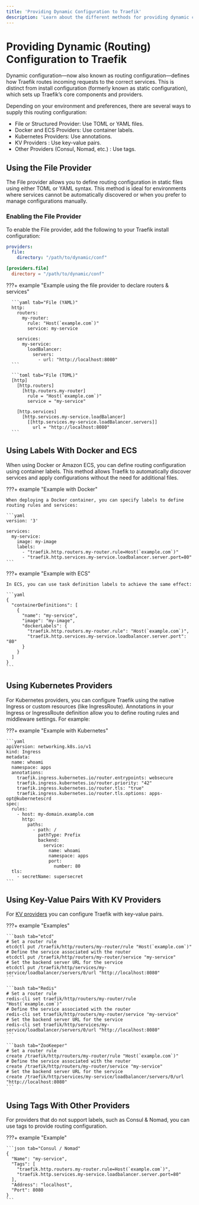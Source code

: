 ```yaml
---
title: 'Providing Dynamic Configuration to Traefik'
description: 'Learn about the different methods for providing dynamic configuration to Traefik. Read the technical documentation.'
---
```


# Providing Dynamic (Routing) Configuration to Traefik

Dynamic configuration—now also known as routing configuration—defines how Traefik routes incoming requests to the correct services. This is distinct from install configuration (formerly known as static configuration), which sets up Traefik’s core components and providers.

Depending on your environment and preferences, there are several ways to supply this routing configuration:

- File or Structured Provider: Use TOML or YAML files.
- Docker and ECS Providers: Use container labels.
- Kubernetes Providers: Use annotations.
- KV Providers : Use key-value pairs.
- Other Providers (Consul, Nomad, etc.) : Use tags.

## Using the File Provider

The File provider allows you to define routing configuration in static files using either TOML or YAML syntax. This method is ideal for environments where services cannot be automatically discovered or when you prefer to manage configurations manually.

### Enabling the File Provider

To enable the File provider, add the following to your Traefik install configuration:

```yaml tab="YAML"
providers:
  file:
    directory: "/path/to/dynamic/conf"
```

```toml tab="TOML"
[providers.file]
  directory = "/path/to/dynamic/conf"
```

???+ example "Example using the file provider to declare routers & services"

      ```yaml tab="File (YAML)"
      http:
        routers:
          my-router:
            rule: "Host(`example.com`)"
            service: my-service

        services:
          my-service:
            loadBalancer:
              servers:
                - url: "http://localhost:8080"
      ```

      ```toml tab="File (TOML)"
      [http]
        [http.routers]
          [http.routers.my-router]
            rule = "Host(`example.com`)"
            service = "my-service"

        [http.services]
          [http.services.my-service.loadBalancer]
            [[http.services.my-service.loadBalancer.servers]]
              url = "http://localhost:8080"
      ```

## Using Labels With Docker and ECS

When using Docker or Amazon ECS, you can define routing configuration using container labels. This method allows Traefik to automatically discover services and apply configurations without the need for additional files.

???+ example "Example with Docker"

    When deploying a Docker container, you can specify labels to define routing rules and services:

    ```yaml
    version: '3'

    services:
      my-service:
        image: my-image
        labels:
          - "traefik.http.routers.my-router.rule=Host(`example.com`)"
          - "traefik.http.services.my-service.loadbalancer.server.port=80"
    ```

???+ example "Example with ECS"

    In ECS, you can use task definition labels to achieve the same effect:

    ```yaml
    {
      "containerDefinitions": [
        {
          "name": "my-service",
          "image": "my-image",
          "dockerLabels": {
            "traefik.http.routers.my-router.rule": "Host(`example.com`)",
            "traefik.http.services.my-service.loadbalancer.server.port": "80"
          }
        }
      ]
    }
    ```

## Using Kubernetes Providers

For Kubernetes providers, you can configure Traefik using the native Ingress or custom resources (like IngressRoute). Annotations in your Ingress or IngressRoute definition allow you to define routing rules and middleware settings. For example:

???+ example "Example with Kubernetes"

    ```yaml
    apiVersion: networking.k8s.io/v1
    kind: Ingress
    metadata:
      name: whoami
      namespace: apps
      annotations:
        traefik.ingress.kubernetes.io/router.entrypoints: websecure
        traefik.ingress.kubernetes.io/router.priority: "42"
        traefik.ingress.kubernetes.io/router.tls: "true"
        traefik.ingress.kubernetes.io/router.tls.options: apps-opt@kubernetescrd
    spec:
      rules:
        - host: my-domain.example.com
          http:
            paths:
              - path: /
                pathType: Prefix
                backend:
                  service:
                    name: whoami
                    namespace: apps
                    port:
                      number: 80
      tls:
        - secretName: supersecret    
    ```

## Using Key-Value Pairs With KV Providers

For [KV providers](./other-providers/kv.md) you can configure Traefik with key-value pairs.

???+ example "Examples"

    ```bash tab="etcd"
    # Set a router rule
    etcdctl put /traefik/http/routers/my-router/rule "Host(`example.com`)"
    # Define the service associated with the router
    etcdctl put /traefik/http/routers/my-router/service "my-service"
    # Set the backend server URL for the service
    etcdctl put /traefik/http/services/my-service/loadbalancer/servers/0/url "http://localhost:8080"
    ```

    ```bash tab="Redis"
    # Set a router rule
    redis-cli set traefik/http/routers/my-router/rule "Host(`example.com`)"
    # Define the service associated with the router
    redis-cli set traefik/http/routers/my-router/service "my-service"
    # Set the backend server URL for the service
    redis-cli set traefik/http/services/my-service/loadbalancer/servers/0/url "http://localhost:8080"
    ```

    ```bash tab="ZooKeeper"
    # Set a router rule
    create /traefik/http/routers/my-router/rule "Host(`example.com`)"
    # Define the service associated with the router
    create /traefik/http/routers/my-router/service "my-service"
    # Set the backend server URL for the service
    create /traefik/http/services/my-service/loadbalancer/servers/0/url "http://localhost:8080"
    ```

## Using Tags With Other Providers

For providers that do not support labels, such as Consul & Nomad, you can use tags to provide routing configuration.

???+ example "Example"

    ```json tab="Consul / Nomad"
    {
      "Name": "my-service",
      "Tags": [
        "traefik.http.routers.my-router.rule=Host(`example.com`)",
        "traefik.http.services.my-service.loadbalancer.server.port=80"
      ],
      "Address": "localhost",
      "Port": 8080
    }
    ```
